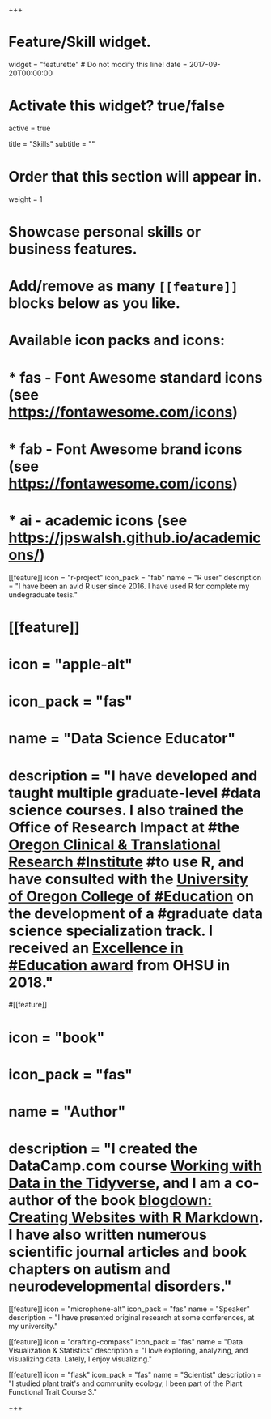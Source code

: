 +++
# Feature/Skill widget.
widget = "featurette"  # Do not modify this line!
date = 2017-09-20T00:00:00

# Activate this widget? true/false
active = true

title = "Skills"
subtitle = ""

# Order that this section will appear in.
weight = 1

# Showcase personal skills or business features.
# 
# Add/remove as many `[[feature]]` blocks below as you like.
# 
# Available icon packs and icons:
# * fas - Font Awesome standard icons (see https://fontawesome.com/icons)
# * fab - Font Awesome brand icons (see https://fontawesome.com/icons)
# * ai - academic icons (see https://jpswalsh.github.io/academicons/)

[[feature]]
  icon = "r-project"
  icon_pack = "fab"
  name = "R user"
  description = "I have been an avid R user since 2016. I have used R for complete my undegraduate tesis."
  
# [[feature]]
# icon = "apple-alt"
#  icon_pack = "fas"
#  name = "Data Science Educator"
#  description = "I have developed and taught multiple graduate-level #data science courses. I also trained the Office of Research Impact at #the [Oregon Clinical & Translational Research #Institute](https://www.ohsu.edu/xd/research/centers-institutes/octri/) #to use R, and have consulted with the [University of Oregon College of #Education](https://education.uoregon.edu/) on the development of a #graduate data science specialization track. I received an [Excellence in #Education award](https://www.ohsu.edu/xd/education/schools/school-of-med#icine/news-and-events/honors2018.cfm) from OHSU in 2018."
  
#[[feature]]
#  icon = "book"
#  icon_pack = "fas"
#  name = "Author"
#  description = "I created the DataCamp.com course [Working with Data in the Tidyverse](https://www.datacamp.com/courses/working-with-data-in-the-tidyverse), and I am a co-author of the book [blogdown: Creating Websites with R Markdown](https://bookdown.org/yihui/blogdown/). I have also written numerous scientific journal articles and book chapters on autism and neurodevelopmental disorders."
  
[[feature]]
  icon = "microphone-alt"
  icon_pack = "fas"
  name = "Speaker"
  description = "I have presented original research at some conferences, at my university."
  
[[feature]]
  icon = "drafting-compass"
  icon_pack = "fas"
  name = "Data Visualization & Statistics"
  description = "I love exploring, analyzing, and visualizing data. Lately, I enjoy visualizing."

[[feature]]
  icon = "flask"
  icon_pack = "fas"
  name = "Scientist"
  description = "I studied plant trait's and community ecology, I been part of the Plant Functional Trait Course 3."


+++

